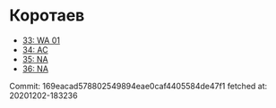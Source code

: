 # Коротаев
- [33: WA 01](33.md)
- [34: AC](34.md)
- [35: NA](35.md)
- [36: NA](36.md)

Commit: 169eacad578802549894eae0caf4405584de47f1
 fetched at: 20201202-183236
